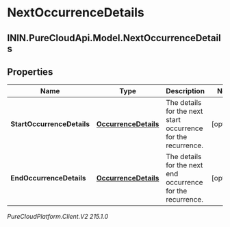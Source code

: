 # NextOccurrenceDetails

## ININ.PureCloudApi.Model.NextOccurrenceDetails

## Properties

|Name | Type | Description | Notes|
|------------ | ------------- | ------------- | -------------|
| **StartOccurrenceDetails** | [**OccurrenceDetails**](OccurrenceDetails) | The details for the next start occurrence for the recurrence. | [optional] |
| **EndOccurrenceDetails** | [**OccurrenceDetails**](OccurrenceDetails) | The details for the next end occurrence for the recurrence. | [optional] |



_PureCloudPlatform.Client.V2 215.1.0_
